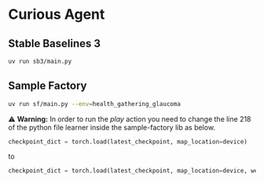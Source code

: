 # Curious Agent

## Stable Baselines 3

```bash
uv run sb3/main.py
```

## Sample Factory

```bash 
uv run sf/main.py --env=health_gathering_glaucoma
```

⚠️ **Warning:**  In order to run the *play* action you need to change the line 218 of the python file learner
inside the sample-factory lib as below.

```py
checkpoint_dict = torch.load(latest_checkpoint, map_location=device)
```

to

```py
checkpoint_dict = torch.load(latest_checkpoint, map_location=device, weights_only=False)
```
